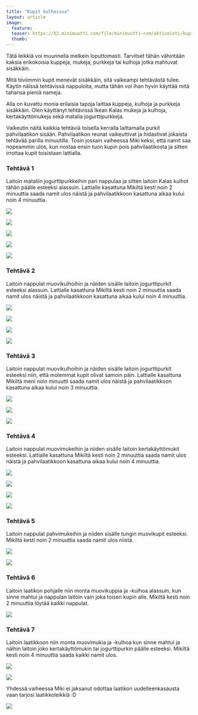 ```yaml
---
title: "Kupit kulhoissa"
layout: article
image:
  feature:
  teaser: https://b2.minimuutti.com/file/minimuutti-com/aktivointi/kupit-kulhoissa/DSC43090-245px.jpg
  thumb:
---
```


Tätä leikkiä voi muunnella melkein loputtomasti. Tarvitset tähän vähintään kaksia erikokoisia kuppeja, mukeja, purkkeja tai kulhoja jotka mahtuvat sisäkkäin.

Mitä tiiviimmin kupit menevät sisäkkäin, sitä vaikeampi tehtävästä tulee. Käytin näissä tehtävissä nappuloita, mutta tähän voi ihan hyvin käyttää mitä tahansa pieniä nameja.

Alla on kuvattu monia erilaisia tapoja laittaa kuppeja, kulhoja ja purkkeja sisäkkäin. Olen käyttänyt tehtävissä Ikean Kalas mukeja ja kulhoja, kertakäyttömukeja sekä matalia jogurttipurkkeja.

Vaikeutin näitä kaikkia tehtäviä toisella kerralla laittamalla purkit pahvilaatikon sisään. Pahvilaatikon reunat vaikeuttivat ja hidastivat jokaista tehtävää parilla minuutilla. Tosin jossain vaiheessa Miki keksi, että namit saa nopeammin ulos, kun nostaa ensin tuon kupin pois pahvilaatikosta ja sitten irrottaa kupit toisistaan lattialla.

### Tehtävä 1

Laitoin mataliin jogurttipurkkeihin pari nappulaa ja sitten laitoin Kalas kulhot tähän päälle esteeksi alassuin. Lattialle kasattuna Mikiltä kesti noin 2 minuuttia saada namit ulos näistä ja pahvilaatikkoon kasattuna aikaa kului noin 4 minuuttia.

![](https://b2.minimuutti.com/file/minimuutti-com/aktivointi/kupit-kulhoissa/DSC43157-800px.jpg)

![](https://b2.minimuutti.com/file/minimuutti-com/aktivointi/kupit-kulhoissa/DSC43161-800px.jpg)

![](https://b2.minimuutti.com/file/minimuutti-com/aktivointi/kupit-kulhoissa/DSC43206-800px.jpg)

![](https://b2.minimuutti.com/file/minimuutti-com/aktivointi/kupit-kulhoissa/DSC43208-800px.jpg)

![](https://b2.minimuutti.com/file/minimuutti-com/aktivointi/kupit-kulhoissa/DSC43469-800px.jpg)

### Tehtävä 2

Laitoin nappulat muovikulhoihin ja näiden sisälle laitoin jogurttipurkit esteeksi alassuin. Lattialle kasattuna Mikiltä kesti noin 2 minuuttia saada namit ulos näistä ja pahvilaatikkoon kasattuna aikaa kului noin 4 minuuttia.

![](https://b2.minimuutti.com/file/minimuutti-com/aktivointi/kupit-kulhoissa/DSC43086-800px.jpg)

![](https://b2.minimuutti.com/file/minimuutti-com/aktivointi/kupit-kulhoissa/DSC43090-800px.jpg)

![](https://b2.minimuutti.com/file/minimuutti-com/aktivointi/kupit-kulhoissa/DSC43133-800px.jpg)

![](https://b2.minimuutti.com/file/minimuutti-com/aktivointi/kupit-kulhoissa/DSC43729-800px.jpg)

### Tehtävä 3

Laitoin nappulat muovikulhoihin ja näiden sisälle laitoin jogurttipurkit esteeksi niin, että molemmat kupit olivat samoin päin. Lattialle kasattuna Mikiltä meni noin minuutti saada namit ulos näistä ja pahvilaatikkoon kasattuna aikaa kului noin 3 minuuttia.

![](https://b2.minimuutti.com/file/minimuutti-com/aktivointi/kupit-kulhoissa/DSC43584-800px.jpg)

![](https://b2.minimuutti.com/file/minimuutti-com/aktivointi/kupit-kulhoissa/DSC43592-800px.jpg)

![](https://b2.minimuutti.com/file/minimuutti-com/aktivointi/kupit-kulhoissa/DSC44306-800px.jpg)

### Tehtävä 4

Laitoin nappulat muovimukeihin ja niiden sisälle laitoin kertakäyttömukit esteeksi. Lattialle kasattuna Mikiltä kesti noin 2 minuuttia saada namit ulos näistä ja pahvilaatikkoon kasattuna aikaa kului noin 4 minuuttia.

![](https://b2.minimuutti.com/file/minimuutti-com/aktivointi/kupit-kulhoissa/DSC44000-800px.jpg)

![](https://b2.minimuutti.com/file/minimuutti-com/aktivointi/kupit-kulhoissa/DSC44092-800px.jpg)

![](https://b2.minimuutti.com/file/minimuutti-com/aktivointi/kupit-kulhoissa/DSC44099-800px.jpg)

![](https://b2.minimuutti.com/file/minimuutti-com/aktivointi/kupit-kulhoissa/DSC44121-800px.jpg)

### Tehtävä 5

Laitoin nappulat pahvimukeihin ja niiden sisälle tungin muovikupit esteeksi. Mikiltä kesti noin 2 minuuttia saada namit ulos niistä.

![](https://b2.minimuutti.com/file/minimuutti-com/aktivointi/kupit-kulhoissa/DSC48549-800px.jpg)

![](https://b2.minimuutti.com/file/minimuutti-com/aktivointi/kupit-kulhoissa/DSC48561-800px.jpg)

### Tehtävä 6

Laitoin laatikon pohjalle niin monta muovikuppia ja -kulhoa alassuin, kun sinne mahtui ja nappulan laitoin vain joka toisen kupin alle. Mikiltä kesti noin 2 minuuttia löytää kaikki nappulat.

![](https://b2.minimuutti.com/file/minimuutti-com/aktivointi/kupit-kulhoissa/DSC43821-800px.jpg)

### Tehtävä 7

Laitoin laatikkoon niin monta muovimukia ja -kulhoa kun sinne mahtui ja näihin laitoin joko kertakäyttömukin tai jogurttipurkin päälle esteeksi. Mikiltä kesti noin 4 minuuttia saada kaikki namit ulos.

![](https://b2.minimuutti.com/file/minimuutti-com/aktivointi/kupit-kulhoissa/DSC44149-800px.jpg)

![](https://b2.minimuutti.com/file/minimuutti-com/aktivointi/kupit-kulhoissa/DSC44171-800px.jpg)

Yhdessä vaiheessa Miki ei jaksanut odottaa laatikon uudelleenkasausta vaan tarjosi laatikkoleikkiä :D

![](https://b2.minimuutti.com/file/minimuutti-com/aktivointi/kupit-kulhoissa/DSC44292-800px.jpg)
